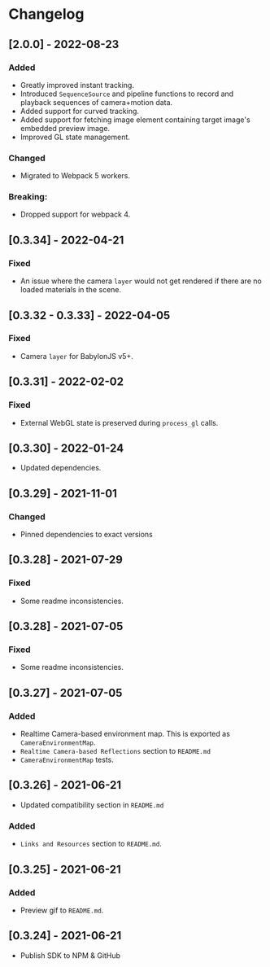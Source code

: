# Changelog

## [2.0.0] - 2022-08-23

### Added

- Greatly improved instant tracking.
- Introduced `SequenceSource` and pipeline functions to record and playback sequences of camera+motion data.
- Added support for curved tracking.
- Added support for fetching image element containing target image's embedded preview image.
- Improved GL state management.

### Changed

- Migrated to Webpack 5 workers.

### **Breaking:**

- Dropped support for webpack 4.

## [0.3.34] - 2022-04-21

### Fixed

- An issue where the camera `layer` would not get rendered if there are no loaded materials in the scene.

## [0.3.32 - 0.3.33] - 2022-04-05

### Fixed

- Camera `layer` for BabylonJS v5+.

## [0.3.31] - 2022-02-02

### Fixed

- External WebGL state is preserved during `process_gl` calls.

## [0.3.30] - 2022-01-24

- Updated dependencies.

## [0.3.29] - 2021-11-01

### Changed

- Pinned dependencies to exact versions

## [0.3.28] - 2021-07-29

### Fixed

- Some readme inconsistencies.

## [0.3.28] - 2021-07-05

### Fixed

- Some readme inconsistencies.

## [0.3.27] - 2021-07-05

### Added

- Realtime Camera-based environment map. This is exported as `CameraEnvironmentMap`.
- `Realtime Camera-based Reflections` section to `README.md`
- `CameraEnvironmentMap` tests.

## [0.3.26] - 2021-06-21

- Updated compatibility section in `README.md`

### Added

- `Links and Resources` section to `README.md`.

## [0.3.25] - 2021-06-21

### Added

- Preview gif to `README.md`.

## [0.3.24] - 2021-06-21

- Publish SDK to NPM & GitHub
